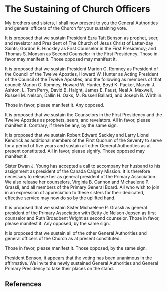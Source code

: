 # The Sustaining of Church Officers

My brothers and sisters, I shall now present to you the General Authorities
and general officers of the Church for your sustaining vote.

It is proposed that we sustain President Ezra Taft Benson as prophet, seer,
and revelator and President of The Church of Jesus Christ of Latter-day
Saints; Gordon B. Hinckley as First Counselor in the First Presidency; and
Thomas S. Monson as Second Counselor in the First Presidency. Those in favor
may manifest it. Those opposed may manifest it.

It is proposed that we sustain President Marion G. Romney as President of the
Council of the Twelve Apostles, Howard W. Hunter as Acting President of the
Council of the Twelve Apostles, and the following as members of that council:
Marion G. Romney, Howard W. Hunter, Boyd K. Packer, Marvin J. Ashton, L. Tom
Perry, David B. Haight, James E. Faust, Neal A. Maxwell, Russell M. Nelson,
Dallin H. Oaks, M. Russell Ballard, and Joseph B. Wirthlin.

Those in favor, please manifest it. Any opposed.

It is proposed that we sustain the Counselors in the First Presidency and the
Twelve Apostles as prophets, seers, and revelators. All in favor, please
manifest it. Contrary, if there be any, by the same sign.

It is proposed that we sustain Robert Edward Sackley and Larry Lionel Kendrick
as additional members of the First Quorum of the Seventy to serve for a period
of five years and sustain all other General Authorities as at present
constituted. All in favor, please signify. Those opposed may manifest it.

Sister Dwan J. Young has accepted a call to accompany her husband to his
assignment as president of the Canada Calgary Mission. It is therefore
necessary to release her as general president of the Primary Association. We
also release her counselors, Virginia B. Cannon and Michaelene P. Grassli, and
all members of the Primary General Board. All who wish to join in an
expression of appreciation to these sisters for their dedicated, effective
service may now do so by the uplifted hand.

It is proposed that we sustain Sister Michaelene P. Grassli as general
president of the Primary Association with Betty Jo Nelson Jepsen as first
counselor and Ruth Broadbent Wright as second counselor. Those in favor,
please manifest it. Any opposed, by the same sign.

It is proposed that we sustain all of the other General Authorities and
general officers of the Church as at present constituted.

Those in favor, please manifest it. Those opposed, by the same sign.

President Benson, it appears that the voting has been unanimous in the
affirmative. We invite the newly sustained General Authorities and General
Primary Presidency to take their places on the stand.

## References

